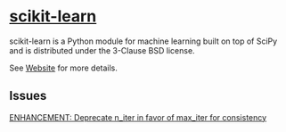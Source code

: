 # [scikit-learn](https://github.com/scikit-learn/scikit-learn)

scikit-learn is a Python module for machine learning built on top of SciPy and is distributed under the 3-Clause BSD license.

See [Website](https://scikit-learn.org) for more details.

## Issues

[ENHANCEMENT: Deprecate n_iter in favor of max_iter for consistency](https://github.com/scikit-learn/scikit-learn/issues/25518)
